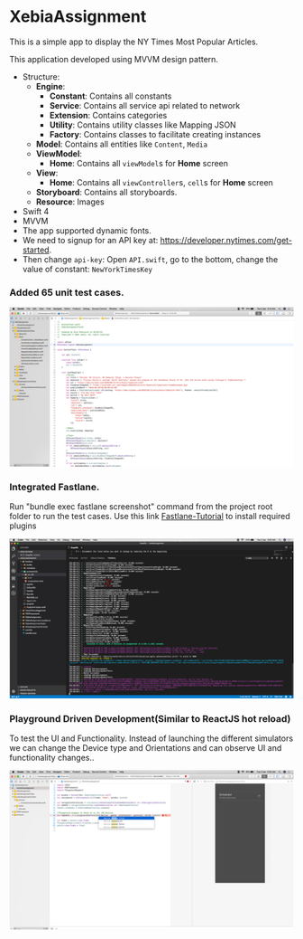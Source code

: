 # XebiaAssignment

This is a simple app to display the NY Times Most Popular Articles. 

This application developed using MVVM design pattern. 

- Structure:
    - **Engine**:
        - **Constant**: Contains all constants
        - **Service**: Contains all service api related to network
        - **Extension**: Contains categories
        - **Utility**: Contains utility classes like Mapping JSON
        - **Factory**: Contains classes to facilitate creating instances
    - **Model**: Contains all entities like `Content`, `Media`
    - **ViewModel**:
        - **Home**: Contains all `viewModel`s for **Home** screen 
    - **View**: 
        - **Home**: Contains all `viewController`s, `cell`s  for **Home** screen 
    - **Storyboard**: Contains all storyboards.
    - **Resource**: Images
- Swift 4
- MVVM
- The app supported dynamic fonts.
-  We need to signup for an API key at: https://developer.nytimes.com/get-started.
- Then change `api-key`: Open `API.swift`, go to the bottom, change the value of constant: `NewYorkTimesKey`

### Added 65 unit test cases.

![XebiaAssignment](ReadMeImages/Mocks.png)

### Integrated Fastlane. 

Run "bundle exec fastlane screenshot" command from the project root folder to run the test cases. 
Use this link [Fastlane-Tutorial](https://www.raywenderlich.com/233168-fastlane-tutorial-getting-started) to install required plugins


![XebiaAssignment](ReadMeImages/Testcase_Results.png)

### Playground Driven Development(Similar to ReactJS hot reload) 

To test the UI and Functionality. Instead of launching the different simulators we can change
the Device type and Orientations and can observe UI and functionality changes.. 

![XebiaAssignment](ReadMeImages/DeviecType.png)

